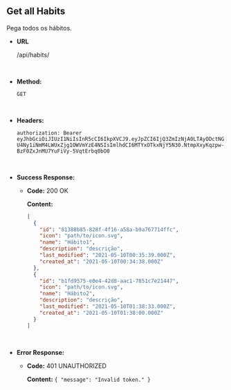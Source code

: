 ## **Get all Habits**

Pega todos os hábitos.

- **URL**

  /api/habits/

</br>

- **Method:**

  `GET`

</br>

- **Headers:**

  `authorization: Bearer eyJhbGciOiJIUzI1NiIsInR5cCI6IkpXVCJ9.eyJpZCI6IjQ3ZmIzNjA0LTAyODctNGU4Ny1iNmM4LWUxZjg1OWVmYzE4NSIsImlhdCI6MTYxOTkxNjY5N30.NtmpXxyKqzpw-BzF0ZxJnMU7YuFiVy-5VqtErbq0bO0`

</br>

- **Success Response:**

  - **Code:** 200 OK

    **Content:**

    ```json
    [
      {
        "id": "81388b85-828f-4f16-a58a-b9a767714ffc",
        "icon": "path/to/icon.svg",
        "name": "Hábito1",
        "description": "descrição",
        "last_modified": "2021-05-10T00:35:39.000Z",
        "created_at": "2021-05-10T00:34:38.000Z"
      },
      {
        "id": "b1fd9575-e0e4-42d8-aac1-7851c7e21447",
        "icon": "path/to/icon.svg",
        "name": "Hábito2",
        "description": "descrição",
        "last_modified": "2021-05-10T01:38:33.000Z",
        "created_at": "2021-05-10T01:38:00.000Z"
      }
    ]
    ```

</br>

- **Error Response:**

  - **Code:** 401 UNAUTHORIZED

    **Content:** `{ "message": "Invalid token." }`
